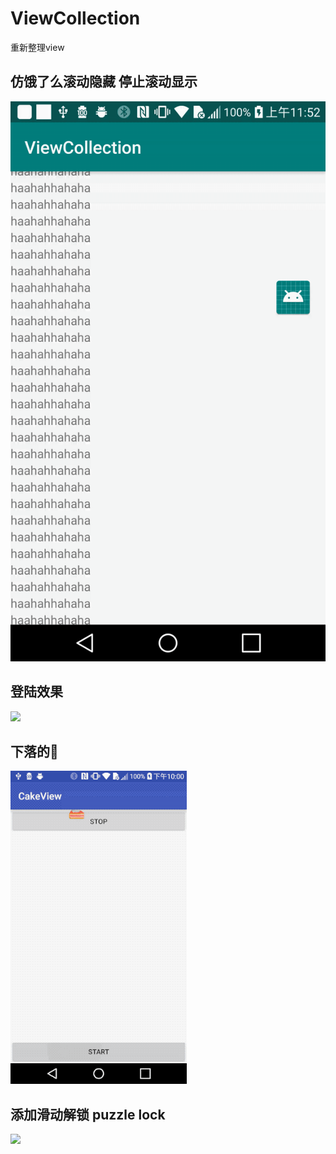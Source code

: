 # ViewCollection
重新整理view
## 仿饿了么滚动隐藏 停止滚动显示
![](https://github.com/liaopen123/ImageRepo/blob/master/app/src/main/res/raw/scroll.gif?raw=true)

## 登陆效果
![](https://ws3.sinaimg.cn/large/006tKfTcly1g0xmpzekgvg30b90k0774.gif)

## 下落的🍰
![](https://github.com/liaopen123/ImageRepo/blob/master/app/src/main/res/raw/cakeview.gif?raw=true)

## 添加滑动解锁 puzzle lock
![](https://wx3.sinaimg.cn/mw1024/80c4428dly1g2btmd06uwg205e0bo7wh.gif)

